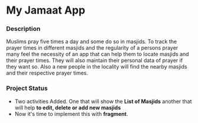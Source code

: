 # My Jamaat App

### Description
Muslims pray five times a day and some do so in masjids. To track the prayer times in different masjids 
and the regularity of a persons prayer many feel the necessity of an app that can help them to locate masjids 
and their prayer times. They will also maintain their personal data of prayer if they want so. Also a new people 
in the locality will find the nearby masjids and their respective prayer times.

### Project Status

- Two activities Added. One that will show the **List of Masjids** another that will help **to edit, delete or add new masjids**
- Now it's time to implement this with **fragment**. 